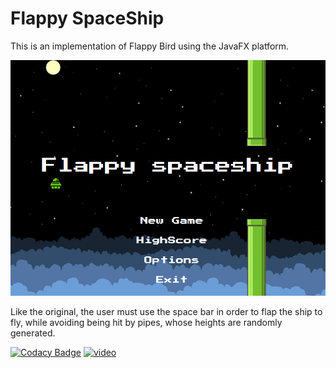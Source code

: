 **Flappy SpaceShip**
===================

This is an implementation of Flappy Bird using the JavaFX platform.

![screenshot](screenshots/main.PNG)

Like the original, the user must use the space bar in order to flap the ship  to fly, while avoiding being hit by pipes, whose heights are randomly generated.

[![Codacy Badge](https://api.codacy.com/project/badge/Grade/a1808a7d5d4f4935a081224128dc1bd4)](https://www.codacy.com/app/madar94/FlappySpaceShip?utm_source=github.com&utm_medium=referral&utm_content=madar94/FlappySpaceShip&utm_campaign=badger)
[![video](https://j.gifs.com/Anplyp.gif)](https://youtu.be/PNM7dPnFz7g)


